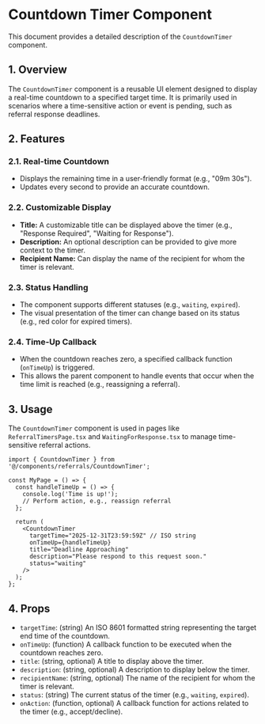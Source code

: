# Countdown Timer Component

This document provides a detailed description of the `CountdownTimer` component.

## 1. Overview

The `CountdownTimer` component is a reusable UI element designed to display a real-time countdown to a specified target time. It is primarily used in scenarios where a time-sensitive action or event is pending, such as referral response deadlines.

## 2. Features

### 2.1. Real-time Countdown

-   Displays the remaining time in a user-friendly format (e.g., "09m 30s").
-   Updates every second to provide an accurate countdown.

### 2.2. Customizable Display

-   **Title:** A customizable title can be displayed above the timer (e.g., "Response Required", "Waiting for Response").
-   **Description:** An optional description can be provided to give more context to the timer.
-   **Recipient Name:** Can display the name of the recipient for whom the timer is relevant.

### 2.3. Status Handling

-   The component supports different statuses (e.g., `waiting`, `expired`).
-   The visual presentation of the timer can change based on its status (e.g., red color for expired timers).

### 2.4. Time-Up Callback

-   When the countdown reaches zero, a specified callback function (`onTimeUp`) is triggered.
-   This allows the parent component to handle events that occur when the time limit is reached (e.g., reassigning a referral).

## 3. Usage

The `CountdownTimer` component is used in pages like `ReferralTimersPage.tsx` and `WaitingForResponse.tsx` to manage time-sensitive referral actions.

```tsx
import { CountdownTimer } from '@/components/referrals/CountdownTimer';

const MyPage = () => {
  const handleTimeUp = () => {
    console.log('Time is up!');
    // Perform action, e.g., reassign referral
  };

  return (
    <CountdownTimer
      targetTime="2025-12-31T23:59:59Z" // ISO string
      onTimeUp={handleTimeUp}
      title="Deadline Approaching"
      description="Please respond to this request soon."
      status="waiting"
    />
  );
};
```

## 4. Props

-   `targetTime`: (string) An ISO 8601 formatted string representing the target end time of the countdown.
-   `onTimeUp`: (function) A callback function to be executed when the countdown reaches zero.
-   `title`: (string, optional) A title to display above the timer.
-   `description`: (string, optional) A description to display below the timer.
-   `recipientName`: (string, optional) The name of the recipient for whom the timer is relevant.
-   `status`: (string) The current status of the timer (e.g., `waiting`, `expired`).
-   `onAction`: (function, optional) A callback function for actions related to the timer (e.g., accept/decline).
